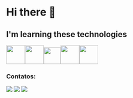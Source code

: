 # Hi there 👋
## I'm learning these technologies
<img src="https://cdn.jsdelivr.net/gh/devicons/devicon/icons/html5/html5-original-wordmark.svg" width="50px" height="50px"/><img src="https://cdn.jsdelivr.net/gh/devicons/devicon/icons/css3/css3-original-wordmark.svg" width="50px" height="50px"/><img src="https://cdn.jsdelivr.net/gh/devicons/devicon/icons/git/git-original.svg" width="45px" height="45px"/><img src="https://cdn.jsdelivr.net/gh/devicons/devicon/icons/github/github-original.svg" width="50px" height="50px"/><img src="https://cdn.jsdelivr.net/gh/devicons/devicon/icons/javascript/javascript-original.svg" width="50px" height="50px"/>

### Contatos:

<div>
<a href="https://instagram.com/seu-usuário-instagram-aqui" target="_blank"><img src="https://img.shields.io/badge/-Instagram-%23E4405F?style=for-the-badge&logo=instagram&logoColor=white" target="_blank"></a>
<a href = "mailto:weslleyvander2009@gmail.com"><img src="https://img.shields.io/badge/Gmail-D14836?style=for-the-badge&logo=gmail&logoColor=white" target="_blank"></a>
<a href="https://www.linkedin.com/in/weslley-vander-6a579392/" target="_blank"><img src="https://img.shields.io/badge/-LinkedIn-%230077B5?style=for-the-badge&logo=linkedin&logoColor=white" target="_blank"></a>   
</div>

<!--
**weslleyg2/weslleyg2** is a ✨ _special_ ✨ repository because its `README.md` (this file) appears on your GitHub profile.

Here are some ideas to get you started:

- 🔭 I’m currently working on ...
- 🌱 I’m currently learning ...
- 👯 I’m looking to collaborate on ...
- 🤔 I’m looking for help with ...
- 💬 Ask me about ...
- 📫 How to reach me: ...
- 😄 Pronouns: ...
- ⚡ Fun fact: ...
-->
